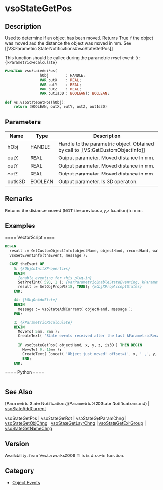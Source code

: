 # vsoStateGetPos

## Description
Used to determine if an object has been moved. Returns True if the object was moved and the distance the object was moved in mm. See [[VS:Parametric State Notifications#vsoStateGetPos]]

This function should be called during the parametric reset event: <code>3: {kParametricRecalculate}</code>

```pascal
FUNCTION vsoStateGetPos(
				hObj        : HANDLE;
				VAR outX    : REAL;
				VAR outY    : REAL;
				VAR outZ    : REAL;
				VAR outIs3D : BOOLEAN): BOOLEAN;
```

```python
def vs.vsoStateGetPos(hObj):
    return (BOOLEAN, outX, outY, outZ, outIs3D)
```

## Parameters
|Name|Type|Description|
|---|---|---|
|hObj|HANDLE|Handle to the parametric object. Obtained by call to [[VS:GetCustomObjectInfo]]|
|outX|REAL|Output parameter. Moved distance in mm.|
|outY|REAL|Output parameter. Moved distance in mm.|
|outZ|REAL|Output parameter. Moved distance in mm.|
|outIs3D|BOOLEAN|Output parameter. Is 3D operation.|

## Remarks
Returns the distance moved (NOT the previous x,y,z location) in mm.

## Examples
==== VectorScript ====
```pascal
BEGIN
  result := GetCustomObjectInfo(objectName, objectHand, recordHand, wallHand);
  vsoGetEventInfo(theEvent, message );

  CASE theEvent OF
    5: {kObjOnInitXProperties}
    BEGIN
      {enable eventing for this plug-in}
      SetPrefInt( 590, 1 ); {varParametricEnableStateEventing, kParametricStateEvent_ResetStatesEvent}
      result := SetObjPropVS(18, TRUE); {kObjXPropAcceptStates}
    END;	

    44: {kObjOnAddState}
    BEGIN
      message := vsoStateAddCurrent( objectHand, message );
    END;

    3: {kParametricRecalculate}
    BEGIN
      MoveTo( 5mm, 8mm );
      CreateText( 'State events received after the last kParametricRecalculate:' );
 
      IF vsoStateGetPos( objectHand, x, y, z, is3D ) THEN BEGIN
        MoveTo( 0,-10mm );
        CreateText( Concat( 'Object just moved! offset=(', x, ' ,', y, ' ,', y, ' z', z, ') is3DMove=', is3D ) );
        END;
    END;
```
==== Python ====
```python

```

## See Also
[Parametric State Notifications](Parametric%20State Notifications.md) | [vsoStateAddCurrent](vsoStateAddCurrent.md)

[vsoStateGetPos](vsoStateGetPos.md) | [vsoStateGetRot](vsoStateGetRot.md) | [vsoStateGetParamChng](vsoStateGetParamChng.md) | [vsoStateGetObjChng](vsoStateGetObjChng.md) | [vsoStateGetLayrChng](vsoStateGetLayrChng.md) | [vsoStateGetExitGroup](vsoStateGetExitGroup.md) | [vsoStateGetNameChng](vsoStateGetNameChng.md)

## Version
Availability: from Vectorworks2009
This is drop-in function.

## Category
* [Object Events](../Categories/Object%20Events.md)
